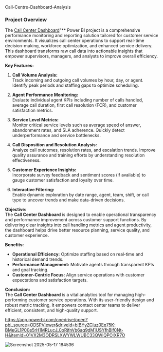  Call-Centre-Dashboard-Analysis
### Project Overview  
The [Call Center Dashboard]()"** Power BI project is a comprehensive performance monitoring and reporting solution tailored for customer service environments. It visualizes call center operations to support real-time decision-making, workforce optimization, and enhanced service delivery. This dashboard transforms raw call data into actionable insights that empower supervisors, managers, and analysts to improve overall efficiency.

**Key Features:**

1. **Call Volume Analysis:**  
   Track incoming and outgoing call volumes by hour, day, or agent. Identify peak periods and staffing gaps to optimize scheduling.

2. **Agent Performance Monitoring:**  
   Evaluate individual agent KPIs including number of calls handled, average call duration, first call resolution (FCR), and customer satisfaction metrics.

3. **Service Level Metrics:**  
   Monitor critical service levels such as average speed of answer, abandonment rates, and SLA adherence. Quickly detect underperformance and service bottlenecks.

4. **Call Disposition and Resolution Analysis:**  
   Analyze call outcomes, resolution rates, and escalation trends. Improve quality assurance and training efforts by understanding resolution effectiveness.

5. **Customer Experience Insights:**  
   Incorporate survey feedback and sentiment scores (if available) to gauge customer satisfaction and loyalty over time.

6. **Interactive Filtering:**  
   Enable dynamic exploration by date range, agent, team, shift, or call type to uncover trends and make data-driven decisions.

**Objective:**  
The **Call Center Dashboard** is designed to enable operational transparency and performance improvement across customer support functions. By delivering clear insights into call handling metrics and agent productivity, the dashboard helps drive better resource planning, service quality, and customer experience.

**Benefits:**
- **Operational Efficiency:** Optimize staffing based on real-time and historical demand trends.
- **Performance Management:** Motivate agents through transparent KPIs and goal tracking.
- **Customer-Centric Focus:** Align service operations with customer expectations and satisfaction targets.

**Conclusion:**  
The **Call Center Dashboard** is a vital analytics tool for managing high-performing customer service operations. With its user-friendly design and robust metric tracking, it empowers contact center teams to deliver efficient, consistent, and high-quality support.

https://app.powerbi.com/onedrive/open?pbi_source=ODSPViewer&driveId=b!BYyZCIuz0Eq75K-BMeGL1P00e5rH1MRLucJ_0oRjfnVb6aq9dM1USYfhBlf0Nt-H&itemId=01VX2M3ODRSLXWYWLWUBC33QWIQPOIXR7O

![Screenshot 2025-05-17 184536](https://github.com/user-attachments/assets/87791dd3-45cc-45fb-9a21-db9098aecec8)

